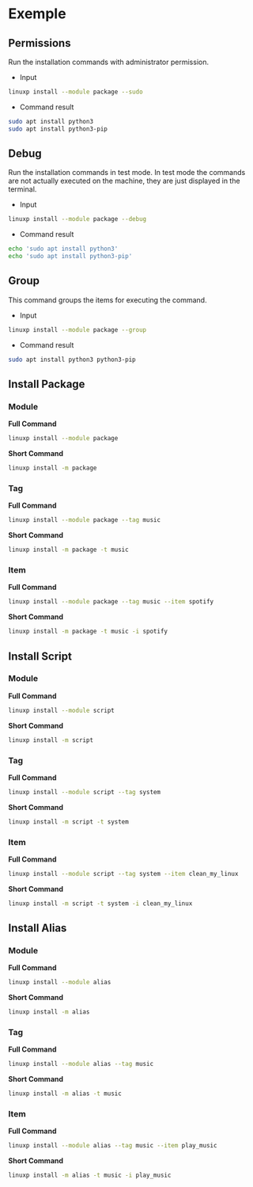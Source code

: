 # Exemple

## Permissions

Run the installation commands with administrator permission.

- Input

```bash
linuxp install --module package --sudo
```

- Command result

```bash
sudo apt install python3
sudo apt install python3-pip
```

## Debug

Run the installation commands in test mode. In test mode the commands are not
actually executed on the machine, they are just displayed in the terminal.

- Input

```bash
linuxp install --module package --debug
```

- Command result

```bash
echo 'sudo apt install python3'
echo 'sudo apt install python3-pip'
```

## Group

This command groups the items for executing the command.

- Input

```bash
linuxp install --module package --group
```

- Command result

```bash
sudo apt install python3 python3-pip
```

## Install Package


### Module

**Full Command**
```bash
linuxp install --module package
```
**Short Command**
```bash
linuxp install -m package
```

### Tag

**Full Command**
```bash
linuxp install --module package --tag music
```
**Short Command**
```bash
linuxp install -m package -t music
```

### Item

**Full Command**
```bash
linuxp install --module package --tag music --item spotify
```

**Short Command**
```bash
linuxp install -m package -t music -i spotify
```

## Install Script

### Module

**Full Command**
```bash
linuxp install --module script
```
**Short Command**
```bash
linuxp install -m script
```

### Tag

**Full Command**
```bash
linuxp install --module script --tag system
```
**Short Command**
```bash
linuxp install -m script -t system
```

### Item

**Full Command**
```bash
linuxp install --module script --tag system --item clean_my_linux
```

**Short Command**
```bash
linuxp install -m script -t system -i clean_my_linux
```


## Install Alias

### Module

**Full Command**
```bash
linuxp install --module alias
```
**Short Command**
```bash
linuxp install -m alias
```

### Tag

**Full Command**
```bash
linuxp install --module alias --tag music
```
**Short Command**
```bash
linuxp install -m alias -t music
```

### Item

**Full Command**
```bash
linuxp install --module alias --tag music --item play_music
```

**Short Command**
```bash
linuxp install -m alias -t music -i play_music
```